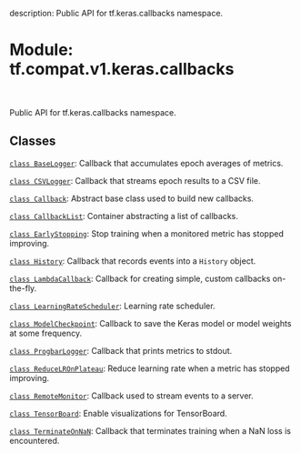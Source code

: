 description: Public API for tf.keras.callbacks namespace.

<div itemscope itemtype="http://developers.google.com/ReferenceObject">
<meta itemprop="name" content="tf.compat.v1.keras.callbacks" />
<meta itemprop="path" content="Stable" />
</div>

# Module: tf.compat.v1.keras.callbacks

<!-- Insert buttons and diff -->

<table class="tfo-notebook-buttons tfo-api nocontent" align="left">

</table>



Public API for tf.keras.callbacks namespace.



## Classes

[`class BaseLogger`](../../../../tf/keras/callbacks/BaseLogger.md): Callback that accumulates epoch averages of metrics.

[`class CSVLogger`](../../../../tf/keras/callbacks/CSVLogger.md): Callback that streams epoch results to a CSV file.

[`class Callback`](../../../../tf/keras/callbacks/Callback.md): Abstract base class used to build new callbacks.

[`class CallbackList`](../../../../tf/keras/callbacks/CallbackList.md): Container abstracting a list of callbacks.

[`class EarlyStopping`](../../../../tf/keras/callbacks/EarlyStopping.md): Stop training when a monitored metric has stopped improving.

[`class History`](../../../../tf/keras/callbacks/History.md): Callback that records events into a `History` object.

[`class LambdaCallback`](../../../../tf/keras/callbacks/LambdaCallback.md): Callback for creating simple, custom callbacks on-the-fly.

[`class LearningRateScheduler`](../../../../tf/keras/callbacks/LearningRateScheduler.md): Learning rate scheduler.

[`class ModelCheckpoint`](../../../../tf/keras/callbacks/ModelCheckpoint.md): Callback to save the Keras model or model weights at some frequency.

[`class ProgbarLogger`](../../../../tf/keras/callbacks/ProgbarLogger.md): Callback that prints metrics to stdout.

[`class ReduceLROnPlateau`](../../../../tf/keras/callbacks/ReduceLROnPlateau.md): Reduce learning rate when a metric has stopped improving.

[`class RemoteMonitor`](../../../../tf/keras/callbacks/RemoteMonitor.md): Callback used to stream events to a server.

[`class TensorBoard`](../../../../tf/compat/v1/keras/callbacks/TensorBoard.md): Enable visualizations for TensorBoard.

[`class TerminateOnNaN`](../../../../tf/keras/callbacks/TerminateOnNaN.md): Callback that terminates training when a NaN loss is encountered.

